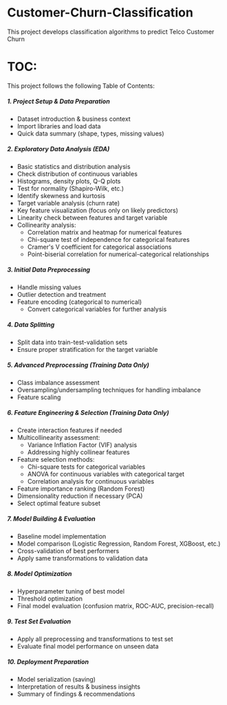 # Customer-Churn-Classification
This project develops classification algorithms to predict Telco Customer Churn 


# TOC:
This project follows the following Table of Contents:
##### 1. Project Setup & Data Preparation

- Dataset introduction & business context
- Import libraries and load data
- Quick data summary (shape, types, missing values)

##### 2. Exploratory Data Analysis (EDA)

- Basic statistics and distribution analysis
- Check distribution of continuous variables
- Histograms, density plots, Q-Q plots
- Test for normality (Shapiro-Wilk, etc.)
- Identify skewness and kurtosis
- Target variable analysis (churn rate)
- Key feature visualization (focus only on likely predictors)
- Linearity check between features and target variable
- Collinearity analysis:
  - Correlation matrix and heatmap for numerical features
  - Chi-square test of independence for categorical features
  - Cramer's V coefficient for categorical associations
  - Point-biserial correlation for numerical-categorical relationships


##### 3. Initial Data Preprocessing

- Handle missing values
- Outlier detection and treatment
- Feature encoding (categorical to numerical)
    - Convert categorical variables for further analysis

##### 4. Data Splitting

- Split data into train-test-validation sets
- Ensure proper stratification for the target variable

##### 5. Advanced Preprocessing (Training Data Only)

- Class imbalance assessment
- Oversampling/undersampling techniques for handling imbalance
- Feature scaling

##### 6. Feature Engineering & Selection (Training Data Only)

- Create interaction features if needed
- Multicollinearity assessment:
    - Variance Inflation Factor (VIF) analysis
    - Addressing highly collinear features
- Feature selection methods:
    - Chi-square tests for categorical variables
    - ANOVA for continuous variables with categorical target
    - Correlation analysis for continuous variables
- Feature importance ranking (Random Forest)
- Dimensionality reduction if necessary (PCA)
- Select optimal feature subset

##### 7. Model Building & Evaluation

- Baseline model implementation
- Model comparison (Logistic Regression, Random Forest, XGBoost, etc.)
- Cross-validation of best performers
- Apply same transformations to validation data

##### 8. Model Optimization

- Hyperparameter tuning of best model
- Threshold optimization
- Final model evaluation (confusion matrix, ROC-AUC, precision-recall)

##### 9. Test Set Evaluation

- Apply all preprocessing and transformations to test set
- Evaluate final model performance on unseen data

##### 10. Deployment Preparation

- Model serialization (saving)
- Interpretation of results & business insights
- Summary of findings & recommendations
